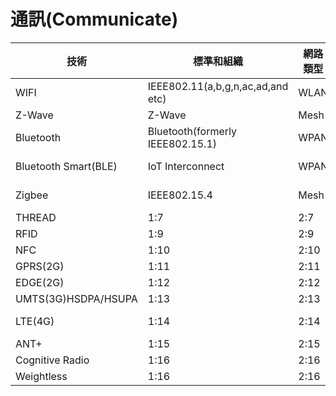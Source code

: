# 通訊(Communicate)

 技術 | 標準和組織 | 網路類型 | 頻率（美國）| 最大範圍 | 最大數據速率 |最大功率 | 加密 
 --------- | --------- | --------- | --------- | --------- | --------- | --------- | --------- |
 WIFI |IEEE802.11(a,b,g,n,ac,ad,and etc)| WLAN | 2,4,3,6,5,60GHZ | 100Hz | "6-780Mb/s 6.75Gb/s"@60GHz" | 1W | WEP,WPA,WPA2 
 Z-Wave | Z-Wave | Mesh | 908.42MHz | 30m | 100kb/s | 1mW | Triple DES 
 Bluetooth | Bluetooth(formerly IEEE802.15.1) | WPAN | 2400-2483.5MHz | 100m | 1-3Mb/s | 1W | 56/128-bit 
 Bluetooth Smart(BLE) | IoT Interconnect | WPAN | 2400-2483.5MHz | 35m | 1Mb/s | 10mW | 128-bit AES 
 Zigbee | IEEE802.15.4 | Mesh | 2400-2483.5MHz | 160m | 250kb/s | 100mW | 128-bit AES 
 THREAD | 1:7 | 2:7 | 3:7 | 4:7 | 5:7 | 6:7 | 128-bit AES 
 RFID | 1:9 | 2:9 | 3:9 | 4:9 | 5:9 | 6:9 | possible 
 NFC | 1:10 | 2:10 | 3:10 | 4:10 | 5:10 | 6:10 | possible 
 GPRS(2G) | 1:11 | 2:11 | 3:11 | 4:11 | 5:11 | 6:11 | GEA2/GEA3/GEA4 
 EDGE(2G) | 1:12 | 2:12 | 3:12 | 4:12 | 5:12 | 6:12 | A5/4,A5/3 
 UMTS(3G)HSDPA/HSUPA | 1:13 | 2:13 | 3:13 | 4:13 | 5:13 | 6:13 | USIM 
 LTE(4G) | 1:14 | 2:14 | 3:14 | 4:14 | 5:14 | 6:14 | SNOW 3G Stream Cipher 
 ANT+ | 1:15 | 2:15 | 3:15 | 4:15 | 5:15 | 6:15 | AES-128 
 Cognitive Radio | 1:16 | 2:16 | 3:16 | 4:16 | 5:16 | 6:16 | AES-GCM 
 Weightless | 1:16 | 2:16 | 3:16 | 4:16 | 5:16 | 6:16 | 128-bit 
 
 
 
 
